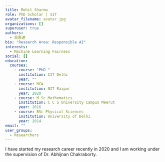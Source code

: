 ```yaml
---
title: Mohit Sharma
role: PhD Scholar | SIT
avatar_filename: avatar.jpg
organizations: []
superuser: true
authors:
  - 吳恩達
bio: "Research Area: Responsible AI"
interests:
  - Machine Learning Fairness
social: []
education:
  courses:
    - course: "PhD "
      institution: IIT Delhi
      year: ""
    - course: MCA
      institution: NIT Raipur
      year: 2020
    - course: M.Sc Mathematics
      institution: C C S University Campus Meerut
      year: 2016
    - course: BSc Physical Sciences
      institution: University of Delhi
      year: 2014
email: ""
user_groups:
  - Researchers
---
```

I have started my research career recently in 2020 and I am working under the supervision of Dr. Abhijnan Chakraborty.
